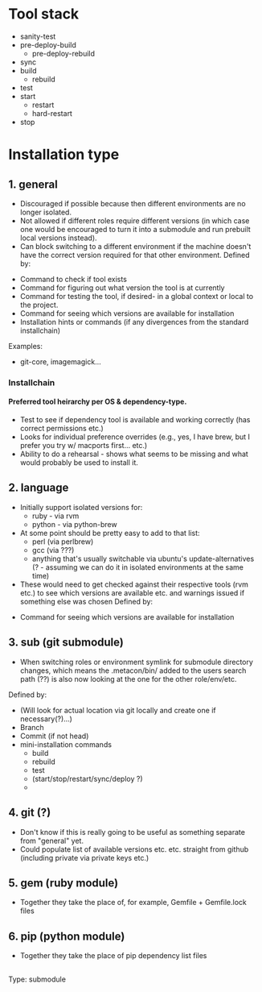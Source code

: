 # Tool stack

 * sanity-test
 * pre-deploy-build
   * pre-deploy-rebuild
 * sync
 * build
   * rebuild
 * test
 * start
   * restart
   * hard-restart
 * stop

# Installation type
## 1. general
  - Discouraged if possible because then different environments are no longer
    isolated.
  - Not allowed if different roles require different versions (in which case
    one would be encouraged to turn it into a submodule and run prebuilt local
    versions instead).
  - Can block switching to a different environment if the machine doesn't have
    the correct version required for that other environment.
Defined by:
  * Command to check if tool exists
  * Command for figuring out what version the tool is at currently
  * Command for testing the tool, if desired- in a global context or local to
   the project.
  * Command for seeing which versions are available for installation
  * Installation hints or commands (if any divergences from the standard installchain)

Examples:
  * git-core, imagemagick...


### Installchain
#### Preferred tool heirarchy per OS & dependency-type. 
  * Test to see if dependency tool is available and working correctly (has
    correct permissions etc.)
  * Looks for individual preference overrides (e.g., yes, I have brew, but I
    prefer you try w/ macports first... etc.)
  * Ability to do a rehearsal - shows what seems to be missing and what would
    probably be used to install it.

## 2. language
  - Initially support isolated versions for:
    * ruby - via rvm
    * python - via python-brew
  - At some point should be pretty easy to add to that list:
    * perl (via perlbrew)
    * gcc (via ???)
    * anything that's usually switchable via ubuntu's update-alternatives (? -
      assuming we can do it in isolated environments at the same time)
  - These would need to get checked against their respective tools (rvm etc.)
    to see which versions are available etc. and warnings issued if something
    else was chosen
Defined by:
  * Command for seeing which versions are available for installation

## 3. sub (git submodule)
 - When switching roles or environment symlink for submodule directory changes,
   which means the .metacon/bin/ added to the users search path (??) is also
   now looking at the one for the other role/env/etc.

Defined by:
  * (Will look for actual location via git locally and create one if
    necessary(?)...)
  * Branch
  * Commit (if not head)
  * mini-installation commands
    - build
    - rebuild
    - test
    - (start/stop/restart/sync/deploy ?)
    - 

## 4. git (?)
  - Don't know if this is really going to be useful as something separate from
    "general" yet.
  - Could populate list of available versions etc. etc. straight from github
    (including private via private keys etc.)

## 5. gem (ruby module)
  - Together they take the place of, for example, Gemfile + Gemfile.lock files

## 6. pip (python module)
  - Together they take the place of pip dependency list files


##

  Type: submodule


